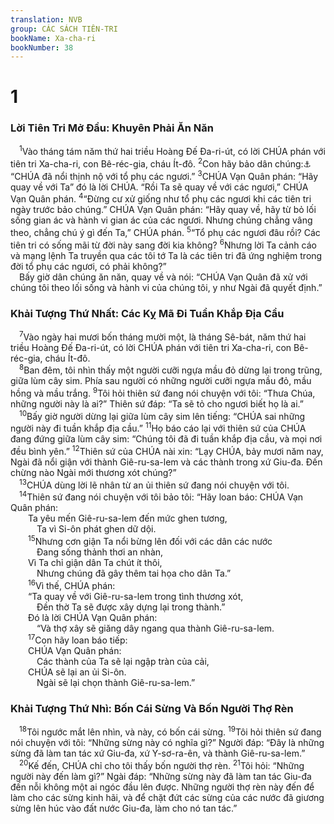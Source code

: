 ```yaml
---
translation: NVB
group: CÁC SÁCH TIÊN-TRI
bookName: Xa-cha-ri 
bookNumber: 38
---
```


<div class="title"><h1>1</h1><h3>Lời Tiên Tri Mở Đầu: Khuyên Phải Ăn Năn </h3></div>
<span class="verse xa_1_1"> <sup>1</sup>Vào tháng tám năm thứ hai triều Hoàng Đế Đa-ri-út, có lời CHÚA phán với tiên tri Xa-cha-ri, con Bê-réc-gia, cháu Ít-đô. </span>
<span class="verse xa_1_2"><sup>2</sup>Con hãy bảo dân chúng:<a data-toggle="tooltip" data-placement="bottom" title="Câu này nằm trong phần đầu câu 3 trong nguyên bản MT, chuyển sang phần đầu câu 2 cho dễ hiểu">⚓</a> “CHÚA đã nổi thịnh nộ với tổ phụ các ngươi.” </span>
<span class="verse xa_1_3"><sup>3</sup>CHÚA Vạn Quân phán: “Hãy quay về với Ta” đó là lời CHÚA. “Rồi Ta sẽ quay về với các ngươi,” CHÚA Vạn Quân phán. </span>
<span class="verse xa_1_4"><sup>4</sup>“Đừng cư xử giống như tổ phụ các ngươi khi các tiên tri ngày trước bảo chúng.” CHÚA Vạn Quân phán: “Hãy quay về, hãy từ bỏ lối sống gian ác và hành vi gian ác của các ngươi. Nhưng chúng chẳng vâng theo, chẳng chú ý gì đến Ta,” CHÚA phán. </span>
<span class="verse xa_1_5"><sup>5</sup>“Tổ phụ các ngươi đâu rồi? Các tiên tri có sống mãi từ đời này sang đời kia không? </span>
<span class="verse xa_1_6"><sup>6</sup>Nhưng lời Ta cảnh cáo và mạng lệnh Ta truyền qua các tôi tớ Ta là các tiên tri đã ứng nghiệm trong đời tổ phụ các ngươi, có phải không?” <br/> Bấy giờ dân chúng ăn năn, quay về và nói: “CHÚA Vạn Quân đã xử với chúng tôi theo lối sống và hành vi của chúng tôi, y như Ngài đã quyết định.” <br/></span>
<div class="title"><h3>Khải Tượng Thứ Nhất: Các Kỵ Mã Đi Tuần Khắp Địa Cầu </h3></div>
<span class="verse xa_1_7"> <sup>7</sup>Vào ngày hai mươi bốn tháng mười một, là tháng Sê-bát, năm thứ hai triều Hoàng Đế Đa-ri-út, có lời CHÚA phán với tiên tri Xa-cha-ri, con Bê-réc-gia, cháu Ít-đô. <br/></span>
<span class="verse xa_1_8"> <sup>8</sup>Ban đêm, tôi nhìn thấy một người cưỡi ngựa mầu đỏ dừng lại trong trũng, giữa lùm cây sim. Phía sau người có những người cưỡi ngựa mầu đỏ, mầu hồng và mầu trắng. </span>
<span class="verse xa_1_9"><sup>9</sup>Tôi hỏi thiên sứ đang nói chuyện với tôi: “Thưa Chúa, những người này là ai?” Thiên sứ đáp: “Ta sẽ tỏ cho ngươi biết họ là ai.” <br/></span>
<span class="verse xa_1_10"> <sup>10</sup>Bấy giờ người dừng lại giữa lùm cây sim lên tiếng: “CHÚA sai những người này đi tuần khắp địa cầu.” </span>
<span class="verse xa_1_11"><sup>11</sup>Họ báo cáo lại với thiên sứ của CHÚA đang đứng giữa lùm cây sim: “Chúng tôi đã đi tuần khắp địa cầu, và mọi nơi đều bình yên.” </span>
<span class="verse xa_1_12"><sup>12</sup>Thiên sứ của CHÚA nài xin: “Lạy CHÚA, bảy mươi năm nay, Ngài đã nổi giận với thành Giê-ru-sa-lem và các thành trong xứ Giu-đa. Đến chừng nào Ngài mới thương xót chúng?” <br/></span>
<span class="verse xa_1_13"> <sup>13</sup>CHÚA dùng lời lẽ nhân từ an ủi thiên sứ đang nói chuyện với tôi. <br/></span>
<span class="verse xa_1_14"> <sup>14</sup>Thiên sứ đang nói chuyện với tôi bảo tôi: “Hãy loan báo: CHÚA Vạn Quân phán: <br/>  Ta yêu mến Giê-ru-sa-lem đến mức ghen tương, <br/>   Ta vì Si-ôn phát ghen dữ dội. <br/></span>
<span class="verse xa_1_15">  <sup>15</sup>Nhưng cơn giận Ta nổi bừng lên đối với các dân các nước <br/>   Đang sống thảnh thơi an nhàn, <br/>  Vì Ta chỉ giận dân Ta chút ít thôi, <br/>   Nhưng chúng đã gây thêm tai họa cho dân Ta.” <br/></span>
<span class="verse xa_1_16">  <sup>16</sup>Vì thế, CHÚA phán: <br/>  “Ta quay về với Giê-ru-sa-lem trong tình thương xót, <br/>   Đền thờ Ta sẽ được xây dựng lại trong thành.” <br/>  Đó là lời CHÚA Vạn Quân phán: <br/>   “Và thợ xây sẽ giăng dây ngang qua thành Giê-ru-sa-lem. <br/></span>
<span class="verse xa_1_17">  <sup>17</sup>Con hãy loan báo tiếp: <br/>  CHÚA Vạn Quân phán: <br/>   Các thành của Ta sẽ lại ngập tràn của cải, <br/>  CHÚA sẽ lại an ủi Si-ôn. <br/>   Ngài sẽ lại chọn thành Giê-ru-sa-lem.” <br/></span>
<div class="title"><h3>Khải Tượng Thứ Nhì: Bốn Cái Sừng Và Bốn Người Thợ Rèn </h3></div>
<span class="verse xa_1_18"> <sup>18</sup>Tôi ngước mắt lên nhìn, và này, có bốn cái sừng. </span>
<span class="verse xa_1_19"><sup>19</sup>Tôi hỏi thiên sứ đang nói chuyện với tôi: “Những sừng này có nghĩa gì?” Người đáp: “Đây là những sừng đã làm tan tác xứ Giu-đa, xứ Y-sơ-ra-ên, và thành Giê-ru-sa-lem.” <br/></span>
<span class="verse xa_1_20"> <sup>20</sup>Kế đến, CHÚA chỉ cho tôi thấy bốn người thợ rèn. </span>
<span class="verse xa_1_21"><sup>21</sup>Tôi hỏi: “Những người này đến làm gì?” Ngài đáp: “Những sừng này đã làm tan tác Giu-đa đến nỗi không một ai ngóc đầu lên được. Những người thợ rèn này đến để làm cho các sừng kinh hãi, và để chặt đứt các sừng của các nước đã giương sừng lên húc vào đất nước Giu-đa, làm cho nó tan tác.” <br/></span>
